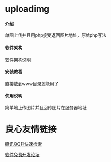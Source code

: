 # uploadimg

#### 介绍
单图上传并且用php接受返回图片地址，原始php写法

#### 软件架构
软件架构说明


#### 安装教程

直接放到www目录就能用了

#### 使用说明

简单地上传图片并且回传图片在服务器地址



 # 良心友情链接

[腾讯QQ群快速检索](http://u.720life.cn/s/8cf73f7c)

[软件免费开发论坛](http://u.720life.cn/s/bbb01dc0)